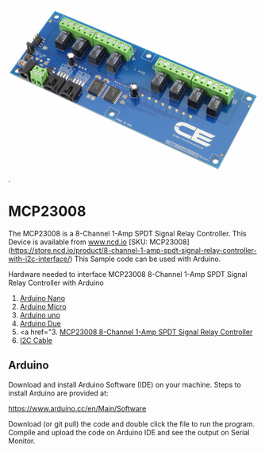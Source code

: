 
[![ MCP23008](MCP23008_I2C.png)](https://store.ncd.io/product/8-channel-1-amp-spdt-signal-relay-controller-with-i2c-interface/).

#  MCP23008
The  MCP23008 is a 8-Channel 1-Amp SPDT Signal Relay Controller.
This Device is available from www.ncd.io [SKU: MCP23008]
(https://store.ncd.io/product/8-channel-1-amp-spdt-signal-relay-controller-with-i2c-interface/)
This Sample code can be used with Arduino.

Hardware needed to interface  MCP23008 8-Channel 1-Amp SPDT Signal Relay Controller with Arduino
1. <a href="https://store.ncd.io/product/i2c-shield-for-arduino-nano/">Arduino Nano</a>
2. <a href="https://store.ncd.io/product/i2c-shield-for-arduino-micro-with-i2c-expansion-port/">Arduino Micro</a>
3. <a href="https://store.ncd.io/product/i2c-shield-for-arduino-uno/">Arduino uno</a>
4. <a href="https://store.ncd.io/product/dual-i2c-shield-for-arduino-due-with-modular-communications-interface/">Arduino Due</a>
5. <a href="3. <a href="https://store.ncd.io/product/8-channel-1-amp-spdt-signal-relay-controller-with-i2c-interface/">MCP23008 8-Channel 1-Amp SPDT Signal Relay Controller</a>
6. <a href="https://store.ncd.io/product/i%C2%B2c-cable/">I2C Cable</a>

## Arduino
Download and install Arduino Software (IDE) on your machine. Steps to install Arduino are provided at:

https://www.arduino.cc/en/Main/Software

Download (or git pull) the code and double click the file to run the program.
Compile and upload the code on Arduino IDE and see the output on Serial Monitor.
